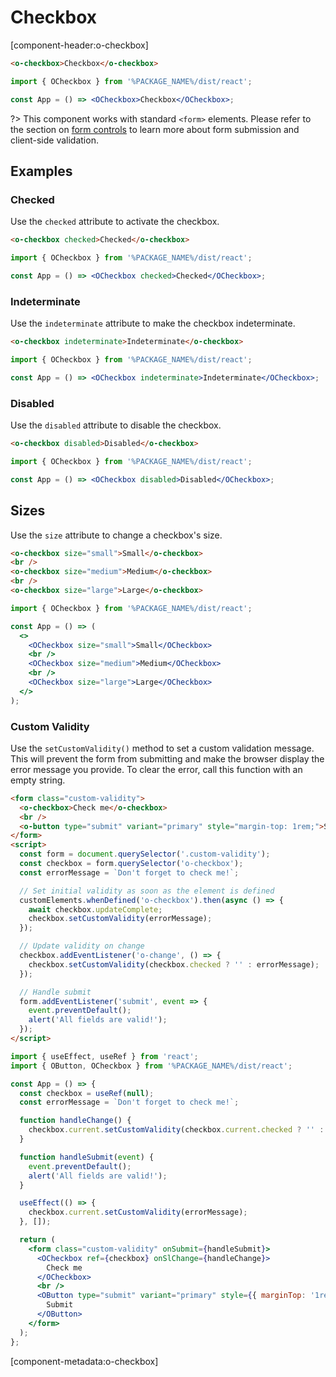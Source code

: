 # Checkbox

[component-header:o-checkbox]

```html preview
<o-checkbox>Checkbox</o-checkbox>
```

```jsx react
import { OCheckbox } from '%PACKAGE_NAME%/dist/react';

const App = () => <OCheckbox>Checkbox</OCheckbox>;
```

?> This component works with standard `<form>` elements. Please refer to the section on [form controls](/getting-started/form-controls) to learn more about form submission and client-side validation.

## Examples

### Checked

Use the `checked` attribute to activate the checkbox.

```html preview
<o-checkbox checked>Checked</o-checkbox>
```

```jsx react
import { OCheckbox } from '%PACKAGE_NAME%/dist/react';

const App = () => <OCheckbox checked>Checked</OCheckbox>;
```

### Indeterminate

Use the `indeterminate` attribute to make the checkbox indeterminate.

```html preview
<o-checkbox indeterminate>Indeterminate</o-checkbox>
```

```jsx react
import { OCheckbox } from '%PACKAGE_NAME%/dist/react';

const App = () => <OCheckbox indeterminate>Indeterminate</OCheckbox>;
```

### Disabled

Use the `disabled` attribute to disable the checkbox.

```html preview
<o-checkbox disabled>Disabled</o-checkbox>
```

```jsx react
import { OCheckbox } from '%PACKAGE_NAME%/dist/react';

const App = () => <OCheckbox disabled>Disabled</OCheckbox>;
```

## Sizes

Use the `size` attribute to change a checkbox's size.

```html preview
<o-checkbox size="small">Small</o-checkbox>
<br />
<o-checkbox size="medium">Medium</o-checkbox>
<br />
<o-checkbox size="large">Large</o-checkbox>
```

```jsx react
import { OCheckbox } from '%PACKAGE_NAME%/dist/react';

const App = () => (
  <>
    <OCheckbox size="small">Small</OCheckbox>
    <br />
    <OCheckbox size="medium">Medium</OCheckbox>
    <br />
    <OCheckbox size="large">Large</OCheckbox>
  </>
);
```

### Custom Validity

Use the `setCustomValidity()` method to set a custom validation message. This will prevent the form from submitting and make the browser display the error message you provide. To clear the error, call this function with an empty string.

```html preview
<form class="custom-validity">
  <o-checkbox>Check me</o-checkbox>
  <br />
  <o-button type="submit" variant="primary" style="margin-top: 1rem;">Submit</o-button>
</form>
<script>
  const form = document.querySelector('.custom-validity');
  const checkbox = form.querySelector('o-checkbox');
  const errorMessage = `Don't forget to check me!`;

  // Set initial validity as soon as the element is defined
  customElements.whenDefined('o-checkbox').then(async () => {
    await checkbox.updateComplete;
    checkbox.setCustomValidity(errorMessage);
  });

  // Update validity on change
  checkbox.addEventListener('o-change', () => {
    checkbox.setCustomValidity(checkbox.checked ? '' : errorMessage);
  });

  // Handle submit
  form.addEventListener('submit', event => {
    event.preventDefault();
    alert('All fields are valid!');
  });
</script>
```

```jsx react
import { useEffect, useRef } from 'react';
import { OButton, OCheckbox } from '%PACKAGE_NAME%/dist/react';

const App = () => {
  const checkbox = useRef(null);
  const errorMessage = `Don't forget to check me!`;

  function handleChange() {
    checkbox.current.setCustomValidity(checkbox.current.checked ? '' : errorMessage);
  }

  function handleSubmit(event) {
    event.preventDefault();
    alert('All fields are valid!');
  }

  useEffect(() => {
    checkbox.current.setCustomValidity(errorMessage);
  }, []);

  return (
    <form class="custom-validity" onSubmit={handleSubmit}>
      <OCheckbox ref={checkbox} onSlChange={handleChange}>
        Check me
      </OCheckbox>
      <br />
      <OButton type="submit" variant="primary" style={{ marginTop: '1rem' }}>
        Submit
      </OButton>
    </form>
  );
};
```

[component-metadata:o-checkbox]
